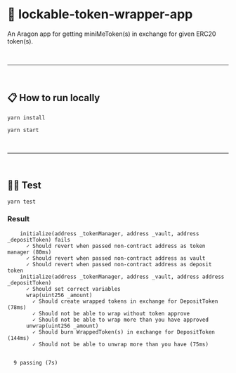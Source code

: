 # :crystal_ball: lockable-token-wrapper-app

An Aragon app for getting miniMeToken(s) in exchange for given ERC20 token(s).

&nbsp;

***

&nbsp;

## :clipboard: How to run locally

```
yarn install
```

```
yarn start
```

&nbsp;

***

&nbsp;

## :guardsman: Test

```
yarn test
```

### Result

```
    initialize(address _tokenManager, address _vault, address _depositToken) fails
      ✓ Should revert when passed non-contract address as token manager (80ms)
      ✓ Should revert when passed non-contract address as vault
      ✓ Should revert when passed non-contract address as deposit token
    initialize(address _tokenManager, address _vault, address address _depositToken)
      ✓ Should set correct variables
      wrap(uint256 _amount)
        ✓ Should create wrapped tokens in exchange for DepositToken (78ms)
        ✓ Should not be able to wrap without token approve
        ✓ Should not be able to wrap more than you have approved
      unwrap(uint256 _amount)
        ✓ Should burn WrappedToken(s) in exchange for DepositToken (144ms)
        ✓ Should not be able to unwrap more than you have (75ms)


  9 passing (7s)
```